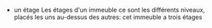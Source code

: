 - un étage
  Les étages d'un immeuble ce sont les différents niveaux, placés les uns au-dessus des autres: cet immeuble a trois étages